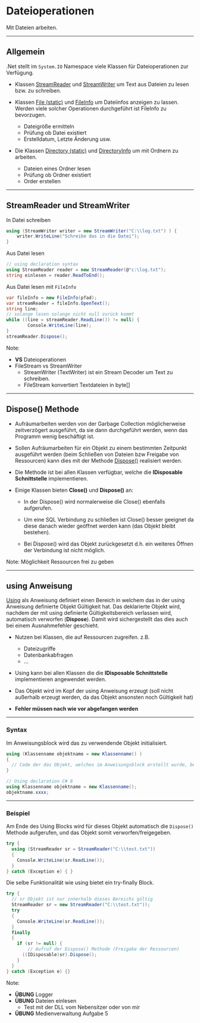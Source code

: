 # Dateioperationen

Mit Dateien arbeiten.

---

<!-- .slide: class="left" -->
## Allgemein

.Net stellt im `System.IO` Namespace viele Klassen für Dateioperationen zur Verfügung.

* Klassen [StreamReader](https://docs.microsoft.com/de-de/dotnet/api/system.io.streamreader?view=net-6.0) und [StreamWriter](https://docs.microsoft.com/de-de/dotnet/api/system.io.streamwriter?view=net-6.0) um Text aus Dateien zu lesen bzw. zu schreiben.

* Klassen [File (static)](https://docs.microsoft.com/de-de/dotnet/api/system.io.file?view=net-6.0) und [FileInfo](https://docs.microsoft.com/de-de/dotnet/api/system.io.fileinfo?view=net-6.0) um Dateiinfos anzeigen zu lassen. Werden viele solcher Operationen durchgeführt ist FileInfo zu bevorzugen.

  * Dateigröße ermitteln
  * Prüfung ob Datei existiert
  * Erstelldatum, Letzte Änderung usw.

* Die Klassen [Directory (static)](https://docs.microsoft.com/de-de/dotnet/api/system.io.directory?view=net-6.0) und [DirectoryInfo](https://docs.microsoft.com/de-de/dotnet/api/system.io.directoryinfo?view=net-6.0) um mit Ordnern zu arbeiten.
  * Dateien eines Ordner lesen
  * Prüfung ob Ordner existiert
  * Order erstellen

---

<!-- .slide: class="left" -->
## StreamReader und StreamWriter

In Datei schreiben

```csharp []
using (StreamWriter writer = new StreamWriter("C:\\log.txt") ) {
    writer.WriteLine("Schreibe das in die Datei");
}
```

Aus Datei lesen

```csharp []
// using declaration syntax
using StreamReader reader = new StreamReader(@"c:\log.txt"); 
string einlesen = reader.ReadToEnd();
```

Aus Datei lesen mit `FileInfo`

```csharp []
var fileInfo = new FileInfo(pfad);
var streamReader = fileInfo.OpenText();
string line;
// solange lesen solange nicht null zurück kommt
while ((line = streamReader.ReadLine()) != null) {
        Console.WriteLine(line);
}
streamReader.Dispose();
```

Note: 
* **VS** Dateioperationen
* FileStream vs StreamWriter
  * StreamWriter (TextWriter) ist ein Stream Decoder um Text zu schreiben.
  * FileStream konvertiert Textdateien in byte[]

---

<!-- .slide: class="left" -->
## Dispose() Methode

* Aufräumarbeiten werden von der Garbage Collection möglicherweise zeitverzögert ausgeführt, da sie dann durchgeführt werden, wenn das Programm wenig beschäftigt ist.

* Sollen Aufräumarbeiten für ein Objekt zu einem bestimmten Zeitpunkt ausgeführt werden (beim Schließen von Dateien bzw Freigabe von Ressourcen) kann dies mit der Methode [Dispose()](https://docs.microsoft.com/de-de/dotnet/standard/garbage-collection/implementing-dispose) realisiert werden.

* Die Methode ist bei allen Klassen verfügbar, welche die **IDisposable Schnittstelle** implementieren.

* Einige Klassen bieten **Close()** und **Dispose()** an:

  * In der Dispose() wird normalerweise die Close() ebenfalls aufgerufen.

  * Um eine SQL Verbindung zu schließen ist Close() besser geeignet da diese danach wieder geöffnet werden kann (das Objekt bleibt bestehen).

  * Bei Dispose() wird das Objekt zurückgesetzt d.h. ein weiteres Öffnen der Verbindung ist nicht möglich.

Note: Möglichkeit Ressourcen frei zu geben

---

<!-- .slide: class="left" -->
## using Anweisung

[Using](https://docs.microsoft.com/de-de/dotnet/csharp/language-reference/keywords/using-statement) als Anweisung definiert einen Bereich in welchem das in der using Anweisung definierte Objekt Gültigkeit hat. Das deklarierte Objekt wird, nachdem der mit using definierte Gültigkeitsbereich verlassen wird, automatisch verworfen (**Dispose**). Damit wird sichergestellt das dies auch bei einem Ausnahmefehler geschieht.

* Nutzen bei Klassen, die auf Ressourcen zugreifen. z.B. 

  * Dateizugriffe
  * Datenbankabfragen
  * ...

* Using kann bei allen Klassen die die **IDisposable Schnittstelle** implementieren angewendet werden.

* Das Objekt wird im Kopf der using Anweisung erzeugt (soll nicht außerhalb erzeugt werden, da das Objekt ansonsten noch Gültigkeit hat)

* **Fehler müssen nach wie vor abgefangen werden**

---

<!-- .slide: class="left" -->
### Syntax

Im Anweisungsblock wird das zu verwendende Objekt initialisiert.

```csharp []
using (Klassenname objektname = new Klassenname() )
{
  // Code der das Objekt, welches im Anweisungsblock erstellt wurde, benutzt.
}
```

```csharp []
// Using declaration C# 8
using Klassenname objektname = new Klassenname();
objektname.xxxx;
```

---

<!-- .slide: class="left" -->
### Beispiel

Am Ende des Using Blocks wird für dieses Objekt automatisch die `Dispose()` Methode aufgerufen, und das Objekt somit verworfen/freigegeben.

```csharp []
try {
  using (StreamReader sr = StreamReader("C:\\test.txt"))
  {
    Console.WriteLine(sr.ReadLine());
  }
} catch (Exception e) { }
```

Die selbe Funktionalität wie using bietet ein try-finally Block.

```csharp []
try {
  // sr Objekt ist nur innerhalb dieses Bereichs gültig
  StreamReader sr = new StreamReader("C:\\test.txt"));
  try
  {
    Console.WriteLine(sr.ReadLine());
  }
  finally
  {
    if (sr != null) {
        // Aufruf der Dispose() Methode (Freigabe der Ressourcen)
      ((IDisposable)sr).Dispose();
    }
  }
} catch (Exception e) {}
```

Note:

* **ÜBUNG** Logger
* **ÜBUNG** Dateien einlesen
  * Test mit der DLL vom Nebensitzer oder von mir
* **ÜBUNG** Medienverwaltung Aufgabe 5
